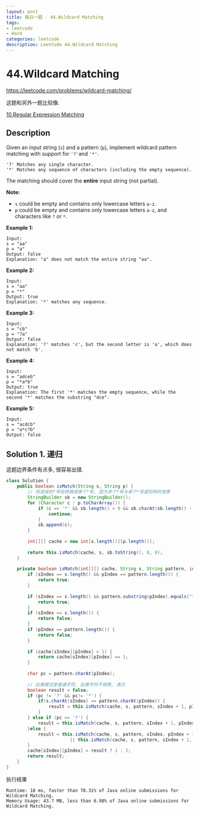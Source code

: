 ```yaml
---
layout: post
title: 每日一题 - 44.Wildcard Matching
tags:
- leetcode
- Hard
categories: leetcode
description: LeetCode 44.Wildcard Matching
---
```


# 44.Wildcard Matching

https://leetcode.com/problems/wildcard-matching/

这题和另外一题比较像. 

[10.Regular Expression Matching](https://jianbo.me/leetcode/2020/04/23/leetcode-10-regular-expression-matching/)

## Description

Given an input string (`s`) and a pattern (`p`), implement wildcard pattern matching with support for `'?'`and `'*'`.

```
'?' Matches any single character.
'*' Matches any sequence of characters (including the empty sequence).
```

The matching should cover the **entire** input string (not partial).

**Note:**

- `s` could be empty and contains only lowercase letters `a-z`.
- `p` could be empty and contains only lowercase letters `a-z`, and characters like `?` or `*`.

**Example 1:**

```
Input:
s = "aa"
p = "a"
Output: false
Explanation: "a" does not match the entire string "aa".
```

**Example 2:**

```
Input:
s = "aa"
p = "*"
Output: true
Explanation: '*' matches any sequence.
```

**Example 3:**

```
Input:
s = "cb"
p = "?a"
Output: false
Explanation: '?' matches 'c', but the second letter is 'a', which does not match 'b'.
```

**Example 4:**

```
Input:
s = "adceb"
p = "*a*b"
Output: true
Explanation: The first '*' matches the empty sequence, while the second '*' matches the substring "dce".
```

**Example 5:**

```
Input:
s = "acdcb"
p = "a*c?b"
Output: false
```



## Solution 1. 递归

这题边界条件有点多, 很容易出错.

```java
class Solution {
    public boolean isMatch(String s, String p) {
        // 将连续的*号给转换成单个*号, 因为多个*号与单个*号是同样的效果
        StringBuilder sb = new StringBuilder();
        for (Character c : p.toCharArray()) {
            if (c == '*' && sb.length() > 0 && sb.charAt(sb.length() - 1) == '*') {
                continue;
            }
            sb.append(c);
        }
        
        int[][] cache = new int[s.length()][p.length()];
        
        return this.isMatch(cache, s, sb.toString(), 0, 0);
    }
    
    private boolean isMatch(int[][] cache, String s, String pattern, int sIndex, int pIndex) {        
        if (sIndex == s.length() && pIndex == pattern.length()) {
            return true;
        }
              
        if (sIndex == s.length() && pattern.substring(pIndex).equals("*")) {
            return true;
        }
        if (sIndex == s.length()) {
            return false;
        }
        if (pIndex == pattern.length()) {
            return false;
        }
        
        if (cache[sIndex][pIndex] > 1) {
            return cache[sIndex][pIndex] == 1;
        }        
        
        char pc = pattern.charAt(pIndex);     
        
        // 如果模式是普通字符, 如果字符不相等, 表示
        boolean result = false;
        if (pc != '?' && pc!= '*') {           
            if(s.charAt(sIndex) == pattern.charAt(pIndex)) {
                result = this.isMatch(cache, s, pattern, sIndex + 1, pIndex + 1);
            }
        } else if (pc == '?') {
            result = this.isMatch(cache, s, pattern, sIndex + 1, pIndex + 1); // 匹配一个字符
        }else {
            result = this.isMatch(cache, s, pattern, sIndex, pIndex + 1) 
                        || this.isMatch(cache, s, pattern, sIndex + 1, pIndex);
        }
        cache[sIndex][pIndex] = result ? 1 : 2;
        return result;
    }
}
```

执行结果

```
Runtime: 18 ms, faster than 70.31% of Java online submissions for Wildcard Matching.
Memory Usage: 43.7 MB, less than 6.98% of Java online submissions for Wildcard Matching.
```

